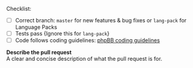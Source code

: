 Checklist:
- [ ] Correct branch: `master` for new features & bug fixes or `lang-pack` for Language Packs
- [ ] Tests pass {Ignore this for `lang-pack`}
- [ ] Code follows coding guidelines: [phpBB coding guidelines](https://area51.phpbb.com/docs/dev/master/development/coding_guidelines.html)

**Describe the pull request**   
A clear and concise description of what the pull request is for.
